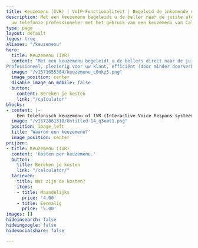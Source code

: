```yaml
---
title: Keuzemenu (IVR) | VoIP-Functionaliteit | Begeleid de inkomende oproep
description: Met een keuzemenu begeleidt u de beller naar de juiste afdeling. Maak
  uw telefonie professioneler met het gebruik van een keuzemenu van Callvoip.
type: page
layout: default
logos: true
aliases: "/keuzemenu"
hero:
  title: Keuzemenu (IVR)
  content: "Met een keuzemenu begeleidt u de bellers direct naar de juiste medewerker of afdeling.
Professioneel, plezierig voor uw klant, efficiënt (door minder doorverbinden) en kortere gesprekken. Ook straalt u met een keuzemenu professionaliteit uit."
  image: "/v1571655384/keuzemenu_c0nkz5.png"
  image_position: center
  disable_image_on_mobile: false
  button:
    content: Bereken je kosten
    link: "/calculator"
blocks:
- content: |-
    Een telefonisch keuzemenu of IVR (Interactive Voice Respons systeem) geeft bellers een keuzemogelijkheid om gelijk naar de juiste afdeling/medewerker te gaan. Dit geeft een professionele indruk aan de beller. Bellers krijgen direct de juiste afdeling aan de lijn en waarderen dat. De telefoontijd is korter en er wordt minder doorverbonden: dit verhoogt de efficiëntie.<br>U kunt de beller gelijk doorsturen naar een keuzemenu of als er niet wordt aangenomen. U heeft dit allemaal zelf in de hand. In een keuzemenu kunt u ook verschillende submenu’s toevoegen.Hiermee creëert uw meer keuzemogelijkheden. Handig als een afdeling meer collega’s omvat of als een een keuzemenu wenst met meerdere meldteksten die antwoord geven op vragen.
  image: "/v1572861318/Untitled-14_q3omt1.png"
  position: image_left
  title: 'Waarom een keuzemenu?'
  image_position: center
prijzen:
- title: Keuzemenu (IVR)
  content: 'Kosten per keuzemenu.'
  button:
    title: Bereken je kosten
    link: "/calculator/"
  tarieven:
    title: Wat zijn de kosten?
    items:
    - title: Maandelijks
      price: '4.00'
    - title: Eenmalig
      price: '5.00'
images: []
hideinsearch: false
hideingoogle: false
hidesocialshare: false

---
```

